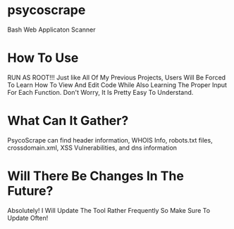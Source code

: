 # psycoscrape
Bash Web Applicaton Scanner

How To Use
============================
RUN AS ROOT!!! Just like All Of My Previous Projects, Users Will Be Forced To Learn How To View And Edit Code While Also Learning The Proper Input For Each Function.
Don't Worry, It Is Pretty Easy To Understand.

What Can It Gather?
============================
PsycoScrape can find header information, WHOIS Info, robots.txt files, crossdomain.xml, XSS Vulnerabilities, and dns information

Will There Be Changes In The Future?
===========================================
Absolutely! I Will Update The Tool Rather Frequently So Make Sure To Update Often!
